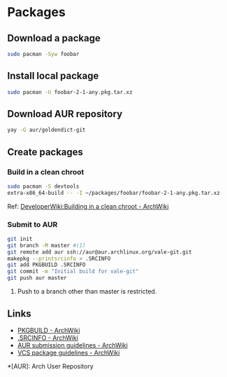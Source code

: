 # Packages

## Download a package

```bash
sudo pacman -Syw foobar
```

## Install local package

```bash
sudo pacman -U foobar-2-1-any.pkg.tar.xz
```

## Download AUR repository

```bash
yay -G aur/goldendict-git
```

## Create packages

### Build in a clean chroot

```bash
sudo pacman -S devtools
extra-x86_64-build -- -I ~/packages/foobar/foobar-2-1-any.pkg.tar.xz
```

Ref: [DeveloperWiki:Building in a clean chroot - ArchWiki](https://wiki.archlinux.org/title/DeveloperWiki:Building_in_a_clean_chroot)

### Submit to AUR

```bash
git init
git branch -M master #(1)
git remote add aur ssh://aur@aur.archlinux.org/vale-git.git
makepkg --printsrcinfo > .SRCINFO
git add PKGBUILD .SRCINFO
git commit -m "Initial build for vale-git"
git push aur master
```

1. Push to a branch other than master is restricted.

## Links

- [PKGBUILD - ArchWiki](https://wiki.archlinux.org/title/PKGBUILD)
- [.SRCINFO - ArchWiki](https://wiki.archlinux.org/title/.SRCINFO)
- [AUR submission guidelines - ArchWiki](https://wiki.archlinux.org/title/AUR_submission_guidelines)
- [VCS package guidelines - ArchWiki](https://wiki.archlinux.org/title/VCS_package_guidelines)

<!-- prettier-ignore -->
*[AUR]: Arch User Repository
